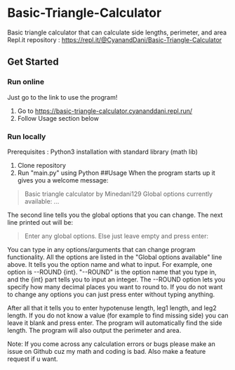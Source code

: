 # Basic-Triangle-Calculator
Basic triangle calculator that can calculate side lengths, perimeter, and area
Repl.it repository : https://repl.it/@CyanandDani/Basic-Triangle-Calculator

## Get Started
### Run online
Just go to the link to use the program!
1. Go to https://basic-triangle-calculator.cyananddani.repl.run/
2. Follow Usage section below
### Run locally
Prerequisites : Python3 installation with standard library (math lib)
1. Clone repository
2. Run "main.py" using Python
##Usage
When the program starts up it gives you a welcome message:
> Basic triangle calculator by Minedani129
> Global options currently available: ...

The second line tells you the global options that you can change.
The next line printed out will be:
> Enter any global options. Else just leave empty and press enter:

You can type in any options/arguments that can change program functionality. All the options are listed in the "Global options available" line above. It tells you the option name and what to input. For example, one option is --ROUND \{int}. "--ROUND" is the option name that you type in, and the \{int} part tells you to input an integer.
The --ROUND option lets you specify how many decimal places you want to round to.
If you do not want to change any options you can just press enter without typing anything.

After all that it tells you to enter hypotenuse length, leg1 length, and leg2 length. If you do not know a value (for example to find missing side) you can leave it blank and press enter. The program will automatically find the side length.
The program will also output the perimeter and area. 

Note: If you come across any calculation errors or bugs please make an issue on Github cuz my math and coding is bad. Also make a feature request if u want.




